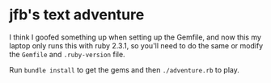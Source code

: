 # jfb's text adventure

I think I goofed something up when setting up the Gemfile, and now this
my laptop only runs this with ruby 2.3.1, so you'll need to do the same
or modify the `Gemfile` and `.ruby-version` file.

Run `bundle install` to get the gems and then `./adventure.rb` to play.
